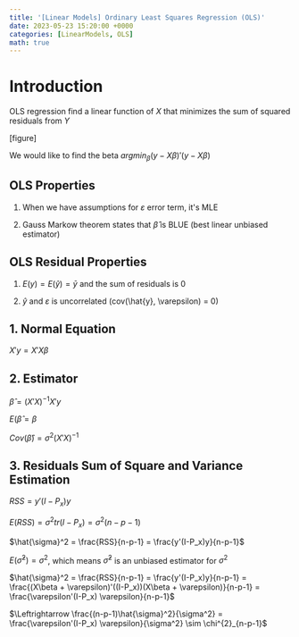 ```yaml
---
title: '[Linear Models] Ordinary Least Squares Regression (OLS)'
date: 2023-05-23 15:20:00 +0000
categories: [LinearModels, OLS]
math: true
---
```


# Introduction

OLS regression find a linear function of $X$ that minimizes the sum of squared residuals from $Y$

[figure]

We would like to find the beta $argmin_{\beta}(y-X\beta)'(y-X\beta)$

## OLS Properties
1. When we have assumptions for $\varepsilon$ error term, it's MLE

2. Gauss Markow theorem states that $\hat{\beta}$ is BLUE (best linear unbiased estimator)

## OLS Residual Properties
1. $E(y) = E(\hat{y}) = \bar{y}$ and the sum of residuals is 0 

2. $\hat{y}$ and $\varepsilon$ is uncorrelated (cov(\hat{y}, \varepsilon) = 0)

## 1. Normal Equation 

$X'y = X'X\beta$

## 2. Estimator

$\hat{\beta} = (X'X)^{-1}X'y$

$E(\hat{\beta} = \beta$

$Cov(\hat{\beta}) = \sigma^2(X'X)^{-1}$

## 3. Residuals Sum of Square and Variance Estimation

$RSS = y'(I-P_x)y$


$E(RSS) = \sigma^2 tr(I-P_x) = \sigma^2 (n-p-1)$

$\hat{\sigma}^2 = \frac{RSS}{n-p-1} = \frac{y'(I-P_x)y}{n-p-1}$ 

$E(\hat{\sigma}^2) = \sigma^2$, which means $\hat{\sigma}^2$ is an unbiased estimator for $\sigma^2$

$\hat{\sigma}^2 = \frac{RSS}{n-p-1} = \frac{y'(I-P_x)y}{n-p-1} = \frac{(X\beta + \varepsilon)'((I-P_x))(X\beta + \varepsilon)}{n-p-1} = \frac{\varepsilon'(I-P_x) \varepsilon}{n-p-1}$


$\Leftrightarrow \frac{(n-p-1)\hat{\sigma}^2}{\sigma^2} = \frac{\varepsilon'(I-P_x) \varepsilon}{\sigma^2} \sim \chi^{2}_{n-p-1}$





